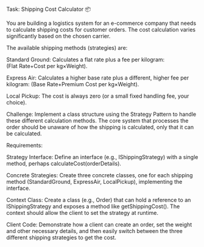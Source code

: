 
Task: Shipping Cost Calculator 📦

You are building a logistics system for an e-commerce company that needs to calculate shipping costs for customer orders. The cost calculation varies significantly based on the chosen carrier.

The available shipping methods (strategies) are:

Standard Ground: Calculates a flat rate plus a fee per kilogram: (Flat Rate+Cost per kg×Weight).

Express Air: Calculates a higher base rate plus a different, higher fee per kilogram: (Base Rate+Premium Cost per kg×Weight).

Local Pickup: The cost is always zero (or a small fixed handling fee, your choice).

Challenge: Implement a class structure using the Strategy Pattern to handle these different calculation methods. The core system that processes the order should be unaware of how the shipping is calculated, only that it can be calculated.

Requirements:

Strategy Interface: Define an interface (e.g., IShippingStrategy) with a single method, perhaps calculateCost(orderDetails).

Concrete Strategies: Create three concrete classes, one for each shipping method (StandardGround, ExpressAir, LocalPickup), implementing the interface.

Context Class: Create a class (e.g., Order) that can hold a reference to an IShippingStrategy and exposes a method like getShippingCost(). The context should allow the client to set the strategy at runtime.

Client Code: Demonstrate how a client can create an order, set the weight and other necessary details, and then easily switch between the three different shipping strategies to get the cost.